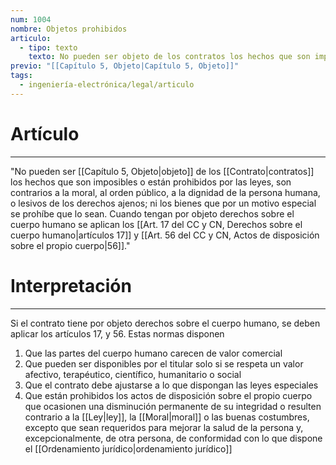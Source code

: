 ```yaml
---
num: 1004
nombre: Objetos prohibidos
articulo:
  - tipo: texto
    texto: No pueden ser objeto de los contratos los hechos que son imposibles o están prohibidos por las leyes, son contrarios a la moral, al orden público, a la dignidad de la persona humana, o lesivos de los derechos ajenos; ni los bienes que por un motivo especial se prohíbe que lo sean. Cuando tengan por objeto derechos sobre el cuerpo humano se aplican los artículos 17 y 56.
previo: "[[Capítulo 5, Objeto|Capítulo 5, Objeto]]"
tags:
  - ingeniería-electrónica/legal/articulo
---
```

# Artículo
---
"No pueden ser [[Capítulo 5, Objeto|objeto]] de los [[Contrato|contratos]] los hechos que son imposibles o están prohibidos por las leyes, son contrarios a la moral, al orden público, a la dignidad de la persona humana, o lesivos de los derechos ajenos; ni los bienes que por un motivo especial se prohíbe que lo sean. Cuando tengan por objeto derechos sobre el cuerpo humano se aplican los [[Art. 17 del CC y CN, Derechos sobre el cuerpo humano|artículos 17]] y [[Art. 56 del CC y CN, Actos de disposición sobre el propio cuerpo|56]]."

# Interpretación
---
Si el contrato tiene por objeto derechos sobre el cuerpo humano, se deben aplicar los artículos 17, y 56. Estas normas disponen
1. Que las partes del cuerpo humano carecen de valor comercial
2. Que pueden ser disponibles por el titular solo si se respeta un valor afectivo, terapéutico, científico, humanitario o social
3. Que el contrato debe ajustarse a lo que dispongan las leyes especiales
4. Que están prohibidos los actos de disposición sobre el propio cuerpo que ocasionen una disminución permanente de su integridad o resulten contrario a la [[Ley|ley]], la [[Moral|moral]] o las buenas costumbres, excepto que sean requeridos para mejorar la salud de la persona y, excepcionalmente, de otra persona, de conformidad con lo que dispone el [[Ordenamiento jurídico|ordenamiento jurídico]]



